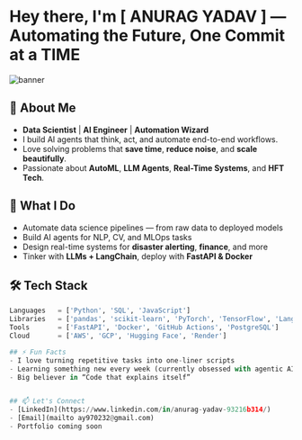 # Hey there, I'm [ ANURAG YADAV ] — Automating the Future, One Commit at a TIME
![banner](https://capsule-render.vercel.app/api?type=waving&color=0:4D9DE0,100:E15554&height=200&section=header&text=Hi,%20I'm%20Anurag%20Yadav&fontSize=40&fontColor=ffffff)
## 🧠 About Me

- **Data Scientist** | **AI Engineer** | **Automation Wizard**
- I build AI agents that think, act, and automate end-to-end workflows.
- Love solving problems that **save time**, **reduce noise**, and **scale beautifully**.
- Passionate about **AutoML**, **LLM Agents**, **Real-Time Systems**, and **HFT Tech**.

## 🚀 What I Do

- Automate data science pipelines — from raw data to deployed models  
- Build AI agents for NLP, CV, and MLOps tasks  
- Design real-time systems for **disaster alerting**, **finance**, and more  
- Tinker with **LLMs + LangChain**, deploy with **FastAPI & Docker**

## 🛠 Tech Stack

```python
Languages   = ['Python', 'SQL', 'JavaScript']
Libraries   = ['pandas', 'scikit-learn', 'PyTorch', 'TensorFlow', 'LangChain']
Tools       = ['FastAPI', 'Docker', 'GitHub Actions', 'PostgreSQL']
Cloud       = ['AWS', 'GCP', 'Hugging Face', 'Render']

## ⚡ Fun Facts
- I love turning repetitive tasks into one-liner scripts
- Learning something new every week (currently obsessed with agentic AI)
- Big believer in “Code that explains itself”


## 📫 Let's Connect
- [LinkedIn](https://www.linkedin.com/in/anurag-yadav-93216b314/)
- [Email](mailto ay970232@gmail.com)
- Portfolio coming soon
